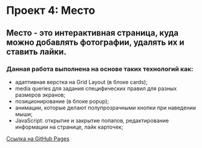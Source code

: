 # Проект 4: Место
## Место - это интерактивная страница, куда можно добавлять фотографии, удалять их и ставить лайки. 
### Данная работа выполнена на основе таких технологий как:
* адаптивная верстка на Grid Layout (в блоке cards);
* media queries для задания специфических правил для разных размеров экранов;
* позиционирование (в блоке popup);
* анимации, которые делают полупрозрачными кнопки при наведении мыши;
* JavaScript: открытие и закрытие попапов, редактирование информации на странице, лайк карточек;

[Ссылка на GitHub Pages](https://polinabudnikova.github.io/mesto-project/)
